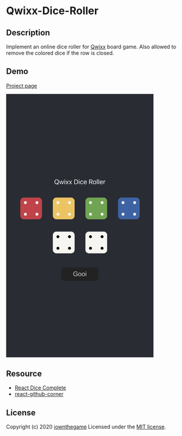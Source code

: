 # Qwixx-Dice-Roller

## Description

Implement an online dice roller for [Qwixx](https://de.wikipedia.org/wiki/Qwixx) board game. Also allowed to remove the colored dice if the row is closed.

## Demo
[Project page](https://iownthegame.github.io/Qwixx-Dice-Roller/)

<img src="https://github.com/iownthegame/Qwixx-Dice-Roller/blob/main/demo.png" width="400px" />

## Resource
 - [React Dice Complete](https://github.com/AdamTyler/react-dice-complete)
 - [react-github-corner](https://github.com/skratchdot/react-github-corner)

## License
Copyright (c) 2020 [iownthegame](https://iownthegame.github.io/)
Licensed under the [MIT license](LICENSE-MIT).
